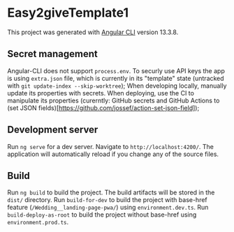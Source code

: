 # Easy2giveTemplate1

This project was generated with [Angular CLI](https://github.com/angular/angular-cli) version 13.3.8.

## Secret management

Angular-CLI does not support `process.env`. To securly use API keys the app is using `extra.json` file, which is currently in its "template" state (untracked with `git update-index --skip-worktree`);
When developing locally, manually update its properties with secrets.
When deploying, use the CI to manipulate its properties (curerntly: GitHub secrets and GitHub Actions to (set JSON fields)[https://github.com/jossef/action-set-json-field]);

## Development server

Run `ng serve` for a dev server. Navigate to `http://localhost:4200/`. The application will automatically reload if you change any of the source files.

## Build

Run `ng build` to build the project. The build artifacts will be stored in the `dist/` directory.
Run `build-for-dev` to build the project with base-href feature (`/Wedding__landing-page-pwa/`) using `environment.dev.ts`.
Run `build-deploy-as-root` to build the project without base-href using `environment.prod.ts`. 